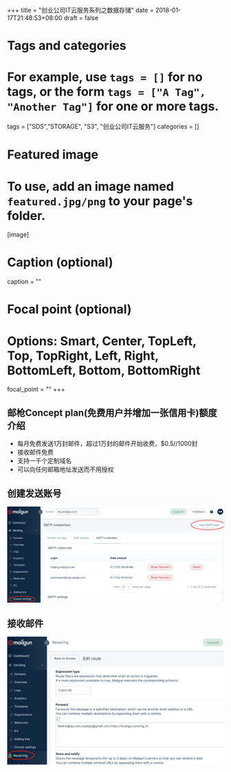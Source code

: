 +++
title = "创业公司IT云服务系列之数据存储"
date = 2018-01-17T21:48:53+08:00
draft = false

# Tags and categories
# For example, use `tags = []` for no tags, or the form `tags = ["A Tag", "Another Tag"]` for one or more tags.
tags = ["SDS","STORAGE", "S3", "创业公司IT云服务"]
categories = []

# Featured image
# To use, add an image named `featured.jpg/png` to your page's folder. 
[image]
  # Caption (optional)
  caption = ""

  # Focal point (optional)
  # Options: Smart, Center, TopLeft, Top, TopRight, Left, Right, BottomLeft, Bottom, BottomRight
  focal_point = ""
+++

## 邮枪Concept plan(免费用户并增加一张信用卡)额度介绍

- 每月免费发送1万封邮件，超过1万封的邮件开始收费，$0.5//1000封
- 接收邮件免费
- 支持一千个定制域名
- 可以向任何邮箱地址发送而不用授权


## 创建发送账号

![](/img/post/smtp-user.png)

## 接收邮件

![](/img/post/pop3-forward.png)